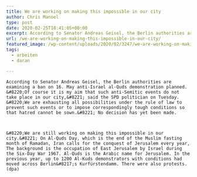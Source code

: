 ```yaml
---
title: We are working on making this impossible in our city
author: Chris Manoel
type: post
date: 2020-02-25T18:41:05+00:00
excerpt: According to Senator Andreas Geisel, the Berlin authorities are examining a ban on 16.
url: /we-are-working-on-making-this-impossible-in-our-city/
featured_image: /wp-content/uploads/2020/02/3247/we-are-working-on-making-this-impossible-in-our-city.jpg
tags:
  - arbeiten
  - daran

---
```

  
    According to Senator Andreas Geisel, the Berlin authorities are examining a ban on 16. May anti-Israel al-Quds demonstration planned. &#8220;Of course it is my aim that such anti-Semitic events do not take place in our city,&#8221; said the SPD politician on Tuesday. &#8220;We are exhausting all possibilities under the rule of law to prevent such events or to impose correspondingly tough conditions so that hatred cannot be sown.&#8221; No decision has yet been made.
  
  
  
    &#8220;We are still working on making this impossible in our city.&#8221; On Al-Quds Day, which is the end of the Muslim fasting month of Ramadan, Iran calls for the conquest of Jerusalem every year, The background is the occupation of East Jerusalem by Israel during the Six-Day War 1967. Al-Quds is the Arabic name for Jerusalem. In the previous year, up to 1200 Al-Kuds demonstrators with conditions had moved across Berlin&#8217;s Kurfürstendamm. There were also protests.  (dpa)
  

